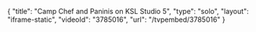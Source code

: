 {
    "title": "Camp Chef and Paninis on KSL Studio 5",
    "type": "solo",
    "layout": "iframe-static",
    "videoId": "3785016",
    "url": "\/tvpembed\/3785016"
}